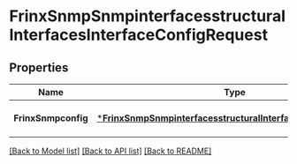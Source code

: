 # FrinxSnmpSnmpinterfacesstructuralInterfacesInterfaceConfigRequest

## Properties
Name | Type | Description | Notes
------------ | ------------- | ------------- | -------------
**FrinxSnmpconfig** | [***FrinxSnmpSnmpinterfacesstructuralInterfacesInterfaceConfig**](frinx.snmp.snmpinterfacesstructural.interfaces.interface.Config.md) |  | [optional] [default to null]

[[Back to Model list]](../README.md#documentation-for-models) [[Back to API list]](../README.md#documentation-for-api-endpoints) [[Back to README]](../README.md)


